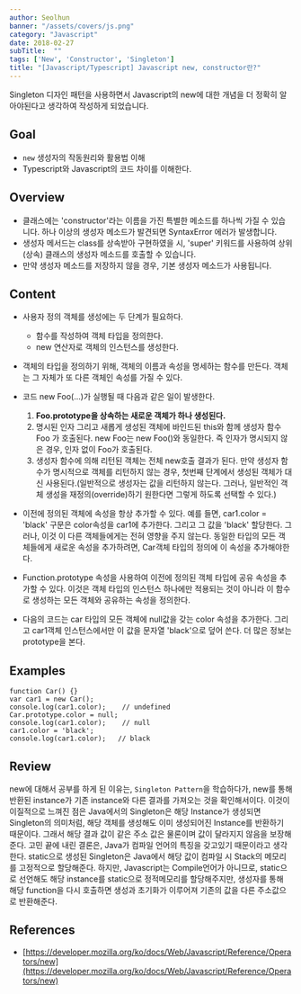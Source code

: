 ```yaml
---
author: Seolhun
banner: "/assets/covers/js.png"
category: "Javascript"
date: 2018-02-27
subTitle:  ""
tags: ['New', 'Constructor', 'Singleton']
title: "[Javascript/Typescript] Javascript new, constructor란?"
---
```


Singleton 디자인 패턴을 사용하면서 Javascript의 new에 대한 개념을 더 정확히 알아야된다고 생각하여 작성하게 되었습니다.

## Goal
- `new` 생성자의 작동원리와 활용법 이해
- Typescript와 Javascript의 코드 차이를 이해한다.

## Overview
- 클래스에는 'constructor'라는 이름을 가진 특별한 메소드를 하나씩 가질 수 있습니다. 하나 이상의 생성자 메소드가 발견되면 SyntaxError 에러가 발생합니다.
- 생성자 메서드는 class를 상속받아 구현하였을 시, 'super' 키워드를 사용하여 상위(상속) 클래스의 생성자 메소드를 호출할 수 있습니다.
- 만약 생성자 메소드를 저장하지 않을 경우, 기본 생성자 메소드가 사용됩니다.

## Content
- 사용자 정의 객체를 생성에는 두 단계가 필요하다.
    - 함수를 작성하여 객체 타입을 정의한다.
    - new 연산자로 객체의 인스턴스를 생성한다.
- 객체의 타입을 정의하기 위해, 객체의 이름과 속성을 명세하는 함수를 만든다. 객체는 그 자체가 또 다른 객체인 속성를 가질 수 있다.

- 코드 new Foo(...)가 실행될 때 다음과 같은 일이 발생한다.
    1. **Foo.prototype을 상속하는 새로운 객체가 하나 생성된다.**
    2. 명시된 인자 그리고 새롭게 생성된 객체에 바인드된 this와 함께 생성자 함수 Foo 가 호출된다. new Foo는 new Foo()와 동일한다. 즉 인자가 명시되지 않은 경우, 인자 없이 Foo가 호출된다.
    3. 생성자 함수에 의해 리턴된 객체는 전체 new호출 결과가 된다. 만약 생성자 함수가 명시적으로 객체를 리턴하지 않는 경우, 첫번째 단계에서 생성된 객체가 대신 사용된다.(일반적으로 생성자는 값을 리턴하지 않는다. 그러나, 일반적인 객체 생성을 재정의(override)하기 원한다면 그렇게 하도록 선택할 수 있다.)
- 이전에 정의된 객체에 속성을 항상 추가할 수 있다. 예를 들면, car1.color = 'black' 구문은 color속성을 car1에 추가한다. 그리고 그 값을 'black' 할당한다. 그러나, 이것 이 다른 객체들에게는 전혀 영향을 주지 않는다. 동일한 타입의 모든 객체들에게 새로운 속성을 추가하려면, Car객체 타입의 정의에 이 속성을 추가해야한다.
- Function.prototype 속성을 사용하여 이전에 정의된 객체 타입에 공유 속성을 추가할 수 있다. 이것은 객체 타입의 인스턴스 하나에만 적용되는 것이 아니라 이 함수로 생성하는 모든 객체와 공유하는 속성을 정의한다.
- 다음의 코드는 car 타입의 모든 객체에 null값을 갖는 color 속성을 추가한다. 그리고 car1객체 인스턴스에서만 이 값을 문자열 'black'으로 덮어 쓴다. 더 많은 정보는 prototype을 본다.

## Examples
```tsx
function Car() {}
var car1 = new Car();
console.log(car1.color);    // undefined
Car.prototype.color = null;
console.log(car1.color);    // null
car1.color = 'black';
console.log(car1.color);   // black
```

## Review
new에 대해서 공부를 하게 된 이유는, `Singleton Pattern`을 학습하다가, new를 통해 반환된 instance가 기존 instance와 다른 결과를 가져오는 것을 확인해서이다.
이것이 이질적으로 느껴진 점은 Java에서의 Singleton은 해당 Instance가 생성되면 Singleton의 의미처럼, 해당 객체를 생성해도 이미 생성되어진 Instance를 반환하기 때문이다. 그래서 해당 결과 값이 같은 주소 값은 물론이며 값이 달라지지 않음을 보장해준다. 고민 끝에 내린 결론은, Java가 컴파일 언어의 특징을 갖고있기 때문이라고 생각한다. static으로 생성된 Singleton은 Java에서 해당 값이 컴파일 시 Stack의 메모리를 고정적으로 할당해준다. 하지만, Javascript는 Compile언어가 아니므로, static으로 선언해도 해당 instance를 static으로 정적메모리를 할당해주지만, 생성자를 통해 해당 function을 다시 호출하면 생성과 초기화가 이루어져 기존의 값을 다른 주소값으로 반환해준다.

## References
- [https://developer.mozilla.org/ko/docs/Web/Javascript/Reference/Operators/new](https://developer.mozilla.org/ko/docs/Web/Javascript/Reference/Operators/new)
